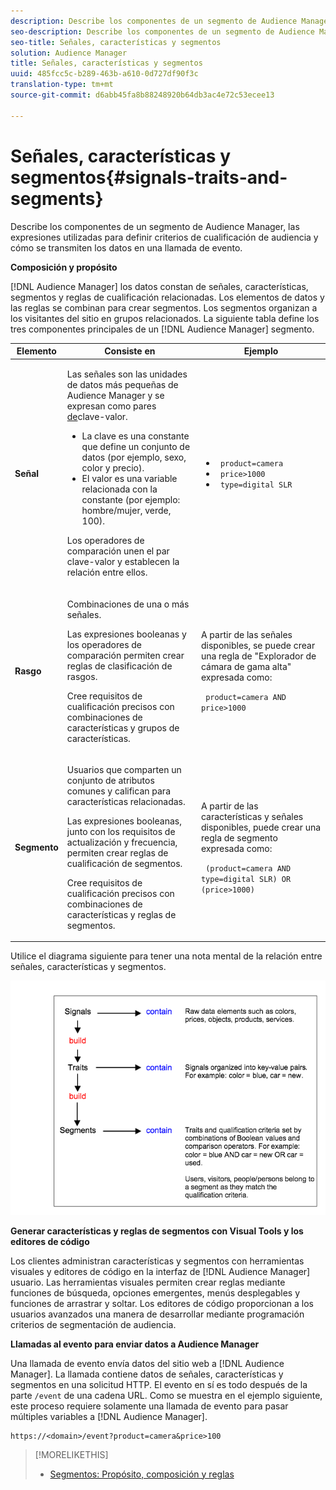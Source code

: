 ```yaml
---
description: Describe los componentes de un segmento de Audience Manager, las expresiones utilizadas para definir criterios de cualificación de audiencia y cómo se transmiten los datos en una llamada de evento.
seo-description: Describe los componentes de un segmento de Audience Manager, las expresiones utilizadas para definir criterios de cualificación de audiencia y cómo se transmiten los datos en una llamada de evento.
seo-title: Señales, características y segmentos
solution: Audience Manager
title: Señales, características y segmentos
uuid: 485fcc5c-b289-463b-a610-0d727df90f3c
translation-type: tm+mt
source-git-commit: d6abb45fa8b88248920b64db3ac4e72c53ecee13

---
```



# Señales, características y segmentos{#signals-traits-and-segments}

Describe los componentes de un segmento de Audience Manager, las expresiones utilizadas para definir criterios de cualificación de audiencia y cómo se transmiten los datos en una llamada de evento.

<!-- 

c_signal_trait_segment.xml

 -->

**Composición y propósito**

[!DNL Audience Manager] los datos constan de señales, características, segmentos y reglas de cualificación relacionadas. Los elementos de datos y las reglas se combinan para crear segmentos. Los segmentos organizan a los visitantes del sitio en grupos relacionados. La siguiente tabla define los tres componentes principales de un [!DNL Audience Manager] segmento.

<table id="table_E8373A01C3414C42B4983A59BF0F0669"> 
 <thead> 
  <tr> 
   <th colname="col1" class="entry"> Elemento </th> 
   <th colname="col2" class="entry"> Consiste en </th> 
   <th colname="col3" class="entry"> Ejemplo </th> 
  </tr>
 </thead>
 <tbody> 
  <tr> 
   <td colname="col1"><b>Señal</b> </td> 
   <td colname="col2"> <p>Las señales son las unidades de datos más pequeñas de <span class="keyword"> Audience Manager</span> y se expresan como pares <a href="../reference/key-value-pairs-explained.md"> de</a>clave-valor. </p> 
    <ul id="ul_728347E325284B9FA0B4E05DE8CF4570"> 
     <li id="li_89574A3B4A734726AD43405AE6D85FF5">La clave es una constante que define un conjunto de datos (por ejemplo, sexo, color y precio). </li> 
     <li id="li_D35601B33EE24EC5857F45D9577254D4">El valor es una variable relacionada con la constante (por ejemplo: hombre/mujer, verde, 100). </li> 
    </ul> <p>Los operadores de comparación unen el par clave-valor y establecen la relación entre ellos. </p> </td> 
   <td colname="col3"> 
    <ul id="ul_A6D8D30A37C94437A7BF38736C6F8556"> 
     <li id="li_74C87C34FA254783AC0DEBBC69B35AC4"><code> product=camera</code> </li> 
     <li id="li_C1727B9136024E56B60374597A7DCA00"><code> price&gt;1000</code> </li> 
     <li id="li_B2E7798768EE444AB978F3F27B0BC0B5"><code> type=digital SLR</code> </li> 
    </ul> </td> 
  </tr> 
  <tr> 
   <td colname="col1"><b>Rasgo</b> </td> 
   <td colname="col2"> <p>Combinaciones de una o más señales. </p> <p>Las expresiones booleanas y los operadores de comparación permiten crear reglas de clasificación de rasgos. </p> <p>Cree requisitos de cualificación precisos con combinaciones de características y grupos de características. </p> </td> 
   <td colname="col3"> <p>A partir de las señales disponibles, se puede crear una regla de "Explorador de cámara de gama alta" expresada como: </p> <p><code> product=camera AND price&gt;1000</code> </p> </td> 
  </tr> 
  <tr> 
   <td colname="col1"><b>Segmento</b> </td> 
   <td colname="col2"> <p>Usuarios que comparten un conjunto de atributos comunes y califican para características relacionadas. </p> <p>Las expresiones booleanas, junto con los requisitos de actualización y frecuencia, permiten crear reglas de cualificación de segmentos. </p> <p>Cree requisitos de cualificación precisos con combinaciones de características y reglas de segmentos. </p> </td> 
   <td colname="col3"> <p>A partir de las características y señales disponibles, puede crear una regla de segmento expresada como: </p> <p><code> (product=camera AND type=digital SLR) OR (price&gt;1000)</code> </p> </td> 
  </tr> 
 </tbody> 
</table>

Utilice el diagrama siguiente para tener una nota mental de la relación entre señales, características y segmentos.

![](assets/signals-traits-segments.png)

**Generar características y reglas de segmentos con Visual Tools y los editores de código**

Los clientes administran características y segmentos con herramientas visuales y editores de código en la interfaz de [!DNL Audience Manager] usuario. Las herramientas visuales permiten crear reglas mediante funciones de búsqueda, opciones emergentes, menús desplegables y funciones de arrastrar y soltar. Los editores de código proporcionan a los usuarios avanzados una manera de desarrollar mediante programación criterios de segmentación de audiencia.

**Llamadas al evento para enviar datos a Audience Manager**

Una llamada de evento envía datos del sitio web a [!DNL Audience Manager]. La llamada contiene datos de señales, características y segmentos en una solicitud HTTP. El evento en sí es todo después de la parte `/event` de una cadena URL. Como se muestra en el ejemplo siguiente, este proceso requiere solamente una llamada de evento para pasar múltiples variables a [!DNL Audience Manager].

```
https://<domain>/event?product=camera&price>100
```

>[!MORELIKETHIS]
>
>* [Segmentos: Propósito, composición y reglas](../features/segments/segments-purpose.md)


